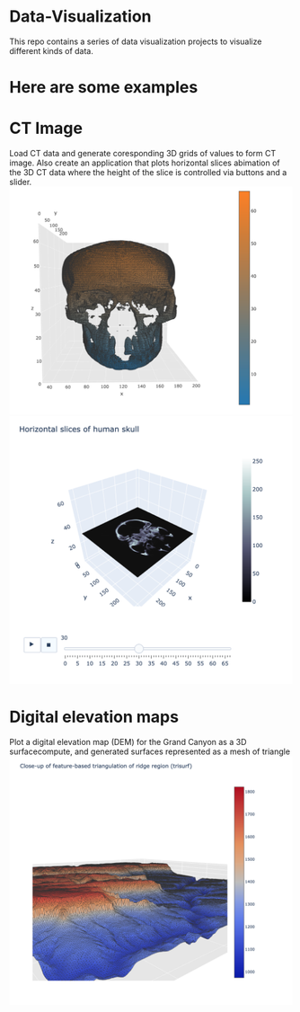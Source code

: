 # Data-Visualization

This repo contains a series of data visualization projects to visualize different kinds of data.
# Here are some examples
# CT Image
Load CT data and generate coresponding 3D grids of values to form CT image. Also create an application that plots horizontal slices abimation of the 3D CT data where the height of the slice is controlled via buttons and a slider. 
![image](https://github.com/laura-zhao/Data-Visualization/blob/main/pictures/Screen%20Shot%202022-12-09%20at%209.14.19%20PM.png)
![image](https://github.com/laura-zhao/Data-Visualization/blob/main/pictures/Screen%20Shot%202022-12-09%20at%209.14.34%20PM.png)
# Digital elevation maps
Plot a digital elevation map (DEM) for the Grand Canyon as a 3D surfacecompute, and generated surfaces represented as a mesh of triangle
![image](https://github.com/laura-zhao/Data-Visualization/blob/main/pictures/Screen%20Shot%202022-12-09%20at%209.15.59%20PM.png)
